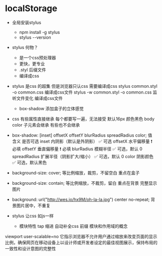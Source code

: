 # localStorage

- 全局安装stylus
    - npm install -g stylus
    - stylus --version
- stylus 何物？
    - 是一个css预处理器
    - 更快，更专业
    - .styl 后缀文件
    - 编译成css

- stylus 是css 的超集
    但是浏览器只认css 需要编译成css
    stylus common.styl -o common.css 编译成css文件
    stylus -w common.styl -o common.css 监听文件变化 编译成css文件
    - box-shadow 添加盒子的立体感觉
- css 有些属性直接继承
    每个都要写一遍，无法接受
    默认16px 颜色黑色
    body color 子元素会继承
    有些也不会继承

- box-shadow: [inset] offsetX offsetY blurRadius spreadRadius color;
    值	            含义	            是否可选
    inset	        内阴影（默认是外阴影）	 ✅ 可选
    offsetX	        水平偏移量	             ❗ 必填
    offsetY	        垂直偏移量	             ❗ 必填
    blurRadius	    模糊半径	             ✅ 可选，默认 0
    spreadRadius	扩展半径（阴影扩大/缩小）	✅ 可选，默认 0
    color	        阴影颜色	             ✅ 可选，默认黑色

- background-size: cover; 等比例缩放，裁剪，不留空白 重点在盒子
- background-size: contain; 等比例缩放，不裁剪，留白 重点在背景 完整显示图片
- background: url("http://wes.io/hx9M/oh-la-la.jpg") center no-repeat; 背景图片居中，不重复

- stylus 让css 如js一样
    - 模块特性
    tap 缩进 自动补全css 前缀
    模块和作用域的概念

viewport user-scalable=no 它指示浏览器不允许用户通过缩放来改变页面的显示比例，确保网页在移动设备上以设计师或开发者设定的最佳视图展示，保持布局的一致性和设计意图的完整性